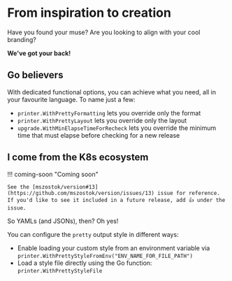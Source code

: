 # From inspiration to creation

Have you found your muse? Are you looking to align with your cool branding?

**We've got your back!**

## Go believers

With dedicated functional options, you can achieve what you need, all in your favourite language. To name just a few:

- `printer.WithPrettyFormatting` lets you override only the format
- `printer.WithPrettyLayout` lets you override only the layout
- `upgrade.WithMinElapseTimeForRecheck` lets you override the minimum time that must elapse before checking for a new release

## I come from the K8s ecosystem

!!! coming-soon "Coming soon"

    See the [mszostok/version#13](https://github.com/mszostok/version/issues/13) issue for reference. If you'd like to see it included in a future release, add 👍 under the issue.

So YAMLs (and JSONs), then? Oh yes!

You can configure the `pretty` output style in different ways:

- Enable loading your custom style from an environment variable via `printer.WithPrettyStyleFromEnv("ENV_NAME_FOR_FILE_PATH")`
- Load a style file directly using the Go function: `printer.WithPrettyStyleFile`
